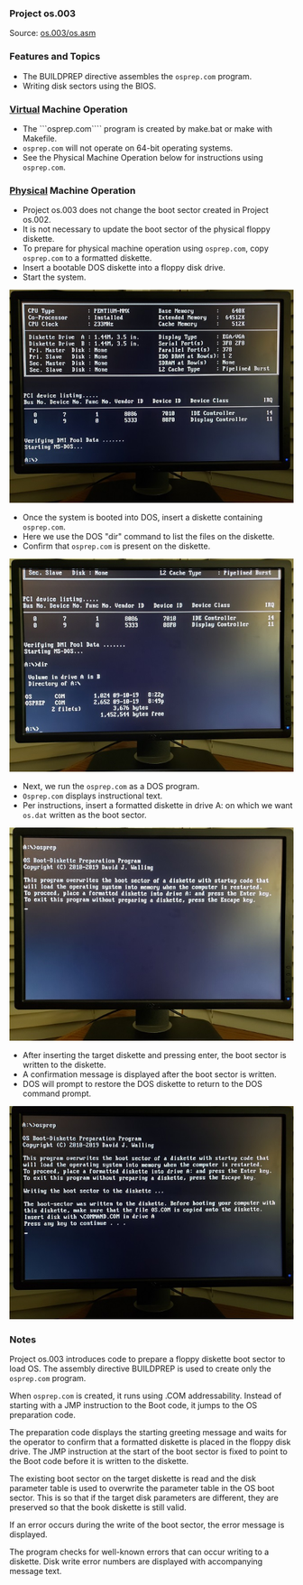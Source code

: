 ### Project os.003
Source: [os.003/os.asm](os.asm)

### Features and Topics
- The BUILDPREP directive assembles the ```osprep.com``` program.
- Writing disk sectors using the BIOS.

### [Virtual](../docs/VIRTUAL.md) Machine Operation
- The ```osprep.com```` program is created by make.bat or make with Makefile.
- ```osprep.com``` will not operate on 64-bit operating systems.
- See the Physical Machine Operation below for instructions using ```osprep.com```.

### [Physical](../docs/PHYSICAL.md) Machine Operation
- Project os.003 does not change the boot sector created in Project os.002.
- It is not necessary to update the boot sector of the physical floppy diskette.
- To prepare for physical machine operation using ```osprep.com```, copy ```osprep.com``` to a formatted diskette.
- Insert a bootable DOS diskette into a floppy disk drive.
- Start the system.

<img src="../images/os003_osprep_001.jpg"/>

- Once the system is booted into DOS, insert a diskette containing ```osprep.com```.
- Here we use the DOS "dir" command to list the files on the diskette.
- Confirm that ```osprep.com``` is present on the diskette.

<img src="../images/os003_osprep_002.jpg"/>

- Next, we run the ```osprep.com``` as a DOS program.
- ```Osprep.com``` displays instructional text.
- Per instructions, insert a formatted diskette in drive A: on which we want ```os.dat``` written as the boot sector.

<img src="../images/os003_osprep_003.jpg"/>

- After inserting the target diskette and pressing enter, the boot sector is written to the diskette.
- A confirmation message is displayed after the boot sector is written.
- DOS will prompt to restore the DOS diskette to return to the DOS command prompt.

<img src="../images/os003_osprep_004.jpg"/>

### Notes

Project os.003 introduces code to prepare a floppy diskette boot sector to load OS. The assembly directive BUILDPREP is used to create only the ```osprep.com``` program.

When ```osprep.com``` is created, it runs using .COM addressability. Instead of starting with a JMP instruction to the Boot code, it jumps to the OS preparation code.

The preparation code displays the starting greeting message and waits for the operator to confirm that a formatted diskette is placed in the floppy disk drive. The JMP instruction at the start of the boot sector is fixed to point to the Boot code before it is written to the diskette.

The existing boot sector on the target diskette is read and the disk parameter table is used to overwrite the parameter table in the OS boot sector. This is so that if the target disk parameters are different, they are preserved so that the book diskette is still valid.

If an error occurs during the write of the boot sector, the error message is displayed.

The program checks for well-known errors that can occur writing to a diskette. Disk write error numbers are displayed with accompanying message text.
